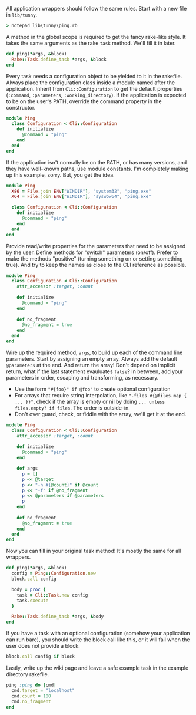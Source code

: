 All application wrappers should follow the same rules. Start with a new file in `lib/tunny`.

```bat
> notepad lib\tunny\ping.rb
```

A method in the global scope is required to get the fancy rake-like style. It takes the same arguments as the rake `task` method. We'll fill it in later.

```ruby
def ping(*args, &block)
  Rake::Task.define_task *args, &block
end
```

Every task needs a configuration object to be yielded to it in the rakefile. Always place the configuration class inside a module named after the application. Inherit from `Cli::Configuration` to get the default properties (`:command`, `:parameters`, `:working_directory`). If the application is expected to be on the user's PATH, override the command property in the constructor.

```ruby
module Ping
  class Configuration < Cli::Configuration
    def initialize
      @command = "ping"
    end
  end
end
```

If the application isn't normally be on the PATH, or has many versions, and they have well-known paths, use module constants. I'm completely making up this example, sorry. But, you get the idea.


```ruby
module Ping
  X86 = File.join ENV["WINDIR"], "system32", "ping.exe"
  X64 = File.join ENV["WINDIR"], "syswow64", "ping.exe"

  class Configuration < Cli::Configuration
    def initialize
      @command = "ping"
    end
  end
end
```

Provide read/write properties for the parameters that need to be assigned by the user. Define methods for "switch" parameters (on/off). Prefer to make the methods "positive" (turning something on or setting something true). And try to keep the names as close to the CLI reference as possible. 

```ruby
module Ping
  class Configuration < Cli::Configuration
    attr_accessor :target, :count
    
    def initialize
      @command = "ping"
    end
    
    def no_fragment
      @no_fragment = true
    end
  end
end
```

Wire up the required method, `args`, to build up each of the command line parameters. Start by assigning an empty array. Always add the default `@parameters` at the end. And return the array! Don't depend on implicit return, what if the last statement evauluates `false`? In between, add your parameters in order, escaping and transforming, as necessary.

 * Use the form `"#{foo}" if @foo"` to create optional configuration
 * For arrays that require string interpolation, like `"-files #{@files.map { ... }}"`, check if the array is empty or nil by doing `... unless files.empty? if files`. The order is outside-in.
 * Don't over guard, check, or fiddle with the array, we'll get it at the end.

```ruby
module Ping
  class Configuration < Cli::Configuration
    attr_accessor :target, :count
    
    def initialize
      @command = "ping"
    end

    def args
      p = []
      p << @target
      p << "-n #{@count}" if @count
      p << "-f" if @no_fragment
      p << @parameters if @parameters
      p
    end
    
    def no_fragment
      @no_fragment = true
    end
  end
end
```

Now you can fill in your original task method! It's mostly the same for all wrappers.

```ruby
def ping(*args, &block)
  config = Ping::Configuration.new
  block.call config

  body = proc {
    task = Cli::Task.new config
    task.execute
  }

  Rake::Task.define_task *args, &body
end
```

If you have a task with an optional configuration (somehow your application can run bare), you should write the block call like this, or it will fail when the user does not provide a block.

```ruby
block.call config if block
```

Lastly, write up the wiki page and leave a safe example task in the example directory rakefile.

```ruby
ping :ping do |cmd|
  cmd.target = "localhost"
  cmd.count = 100
  cmd.no_fragment
end
```
